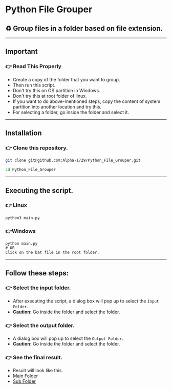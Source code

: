 # Python File Grouper
## ♻ Group files in a folder based on file extension.
---

## Important
### 👉 Read This Properly
- Create a copy of the folder that you want to group.
- Then run this script.
- Don't try this on OS partition in Windows.
- Don't try this at root folder of linux.
- If you want to do above-mentioned steps, copy the content of system partition into another location and try this.
- For selecting a folder, go inside the folder and select it.

---

## Installation
### 👉 Clone this repository.
```bash
git clone git@github.com:Alpha-1729/Python_File_Grouper.git

cd Python_File_Grouper
```

---

## Executing the script.
### 👉 Linux
```
python3 main.py
```
### 👉Windows
```
python main.py
# OR
Click on the bat file in the root folder.
```

---

## Follow these steps:
### 👉 Select the input folder.
- After executing the script, a dialog box will pop up to select the `Input Folder`.
- **Caution:** Go inside the folder and select the folder.
### 👉 Select the output folder.
- A dialog box will pop up to select the `Output Folder`.
- **Caution:** Go inside the folder and select the folder.
### 👉 See the final result.
- Result will look like this.
- [Main Folder](https://raw.githubusercontent.com/Alpha-1729/Python_File_Grouper/master/src/output_1.png)
- [Sub Folder](https://raw.githubusercontent.com/Alpha-1729/Python_File_Grouper/master/src/output_2.png)
